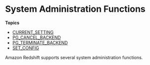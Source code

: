 # System Administration Functions<a name="r_System_administration_functions"></a>

**Topics**
+ [CURRENT\_SETTING](r_CURRENT_SETTING.md)
+ [PG\_CANCEL\_BACKEND](PG_CANCEL_BACKEND.md)
+ [PG\_TERMINATE\_BACKEND](PG_TERMINATE_BACKEND.md)
+ [SET\_CONFIG](r_SET_CONFIG.md)

Amazon Redshift supports several system administration functions\.